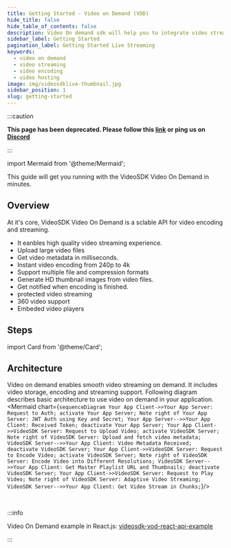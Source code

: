 ```yaml
---
title: Getting Started - Video on Demand (VOD)
hide_title: false
hide_table_of_contents: false
description: Video On demand sdk will help you to integrate video streaming in your application.
sidebar_label: Getting Started
pagination_label: Getting Started Live Streaming
keywords:
  - video on demand
  - video streaming
  - video encoding
  - video hosting
image: img/videosdklive-thumbnail.jpg
sidebar_position: 1
slug: getting-started
---
```


:::caution

**This page has been deprecated. Please follow this [link](https://docs.videosdk.live/) or ping us on [Discord](https://discord.gg/videosdk-live-876774498798551130)**

:::

import Mermaid from '@theme/Mermaid';

This guide will get you running with the VideoSDK Video On Demand in minutes.

## Overview

At it's core, VideoSDK Video On Demand is a sclable API for video encoding and streaming.

- It eanbles high quality video streaming experience.
- Upload large video files
- Get video metadata in milliseconds.
- Instant video encoding from 240p to 4k
- Support multiple file and compression formats
- Generate HD thumbnail images from video files.
- Get notified when encoding is finished.
- protected video streaming
- 360 video support
- Embeded video players

## Steps

import Card from '@theme/Card';

<div class="container guide-steps-block">
  <div class="row ">
    <div class="col col--6">
      <Card heading="1. Signup & Create API" link="/docs/guide/video-on-demand/signup-and-create-api" description="Generate Your API Key" />
    </div>
    <div class="col col--6" >
      <Card heading="2. Authentication" link="/docs/guide/video-on-demand/authentication" description="Integrate server with API key"  />
    </div>
  </div>
   <div class="row ">
    <div class="col col--6">
      <Card heading="3. File" link="/docs/guide/video-on-demand/features/upload-file" description="Upload Video File" />
    </div>
    <div class="col col--6">
      <Card heading="4. Encoding" link="/docs/guide/video-on-demand/features/create-encoding-job" description="Encode Video File" />
    </div>
  </div>
</div>

## Architecture

Video on demand enables smooth video streaming on demand. It includes video storage, encoding and streaming support. Following diagram describes basic architecture to use video on demand in your application.
<Mermaid chart={`sequenceDiagram Your App Client->>Your App Server: Request to Auth; activate Your App Server; Note right of Your App Server: JWT Auth using Key and Secret; Your App Server-->>Your App Client: Received Token; deactivate Your App Server; Your App Client->>VideoSDK Server: Request to Upload Video; activate VideoSDK Server; Note right of VideoSDK Server: Upload and fetch video metadata; VideoSDK Server-->>Your App Client: Video Metadata Received; deactivate VideoSDK Server; Your App Client->>VideoSDK Server: Request to Encode Video; activate VideoSDK Server; Note right of VideoSDK Server: Encode Video into Different Resolutions; VideoSDK Server-->>Your App Client: Get Master Playlist URL and Thumbnails; deactivate VideoSDK Server; Your App Client->>VideoSDK Server: Request to Play Video; Note right of VideoSDK Server: Adaptive Video Streaming; VideoSDK Server-->>Your App Client: Get Video Stream in Chunks;`}/>

<br/>

:::info

Video On Demand example in React.js: [videosdk-vod-react-api-example](https://github.com/videosdk-live/videosdk-vod-react-api-example)

:::
